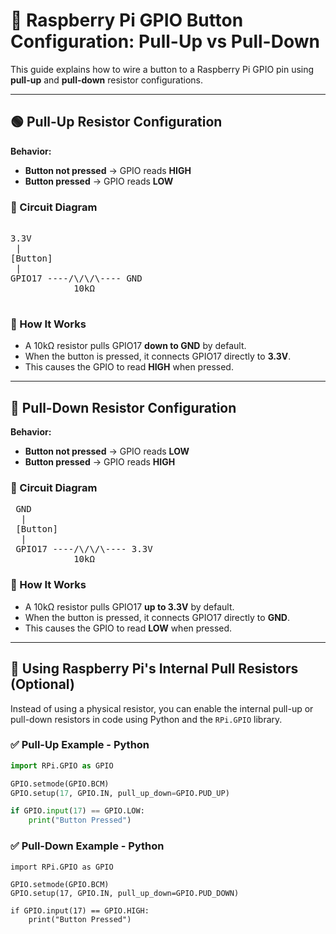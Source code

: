 # 🧪 Raspberry Pi GPIO Button Configuration: Pull-Up vs Pull-Down

This guide explains how to wire a button to a Raspberry Pi GPIO pin using **pull-up** and **pull-down** resistor configurations.

---

## 🟢 Pull-Up Resistor Configuration

**Behavior:**
- **Button not pressed** → GPIO reads **HIGH**
- **Button pressed** → GPIO reads **LOW**

### 🔌 Circuit Diagram

<pre>  
3.3V 
 | 
[Button] 
 | 
GPIO17 ----/\/\/\---- GND 
            10kΩ

</pre>  
    
### 📖 How It Works

- A 10kΩ resistor pulls GPIO17 **down to GND** by default.
- When the button is pressed, it connects GPIO17 directly to **3.3V**.
- This causes the GPIO to read **HIGH** when pressed.

---

## 🔴 Pull-Down Resistor Configuration

**Behavior:**
- **Button not pressed** → GPIO reads **LOW**
- **Button pressed** → GPIO reads **HIGH**

### 🔌 Circuit Diagram
<pre>
 GND
  |
 [Button]
  |
 GPIO17 ----/\/\/\---- 3.3V
            10kΩ
</pre>

### 📖 How It Works

- A 10kΩ resistor pulls GPIO17 **up to 3.3V** by default.
- When the button is pressed, it connects GPIO17 directly to **GND**.
- This causes the GPIO to read **LOW** when pressed.

---

## 🧠 Using Raspberry Pi's Internal Pull Resistors (Optional)

Instead of using a physical resistor, you can enable the internal pull-up or pull-down resistors in code using Python and the `RPi.GPIO` library.

### ✅ Pull-Up Example - Python

```python
import RPi.GPIO as GPIO

GPIO.setmode(GPIO.BCM)
GPIO.setup(17, GPIO.IN, pull_up_down=GPIO.PUD_UP)

if GPIO.input(17) == GPIO.LOW:
    print("Button Pressed")
```
### ✅ Pull-Down Example - Python
```
import RPi.GPIO as GPIO

GPIO.setmode(GPIO.BCM)
GPIO.setup(17, GPIO.IN, pull_up_down=GPIO.PUD_DOWN)

if GPIO.input(17) == GPIO.HIGH:
    print("Button Pressed")
```
